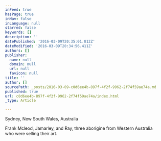 ```yaml
---
inFeed: true
hasPage: true
inNav: false
inLanguage: null
starred: false
keywords: []
description: ''
datePublished: '2016-03-09T20:35:01.812Z'
dateModified: '2016-03-09T20:34:56.411Z'
authors: []
publisher:
  name: null
  domain: null
  url: null
  favicon: null
title: ''
author: []
sourcePath: _posts/2016-03-09-c0d6ee4b-897f-4f2f-9962-2f74f59ae74a.md
published: true
url: c0d6ee4b-897f-4f2f-9962-2f74f59ae74a/index.html
_type: Article

---
```

Sydney, New South Wales, Australia

Frank Mcleod, Jamarley, and Ray, three aborigine from Western Australia who were selling their art.